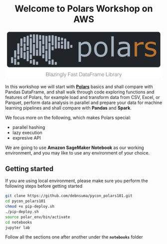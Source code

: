 # <h1 align="center"><strong>Welcome to Polars Workshop on AWS</strong> </h1>

![polars](/img.png)

In this workshop we will start with [**Polars**](https://pola-rs.github.io/polars-book/) basics and shall compare with Pandas DataFrame, and shall walk through code exploring functions and features of Polars, for example load and transform data from CSV, Excel, or Parquet, perform data analysis in parallel and prepare your data for machine learning pipelines and shall compare with **Pandas** and **Spark**. 

We focus more on the following, which makes Polars special:

- parallel hashing
- lazy execution
- expresive API

We are going to use **Amazon SageMaker Notebook** as our working environment, and you may like to use any environment of your choice. 



## Getting started

If you are using local environment, please make sure you perform the following steps before getting started 

```bash
git clone https://github.com/debnsuma/pycon_polars101.git
cd pycon_polars101
chmod +x pip-deploy.sh
./pip-deploy.sh
source polar_env/bin/activate
cd notebooks
jupyter lab
```

Follow all the sections one after another under the **`notebooks`** folder 
